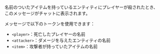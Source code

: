 名前のついたアイテムを持っているエンティティにプレイヤーが殺されたとき、このメッセージがチャットに表示されます。

メッセージで以下のトークンを使用できます：

- `<player>`：死亡したプレイヤーの名前
- `<attacker>`：ダメージを与えたエンティティの名前
- `<item>`：攻撃者が持っていたアイテムの名前
